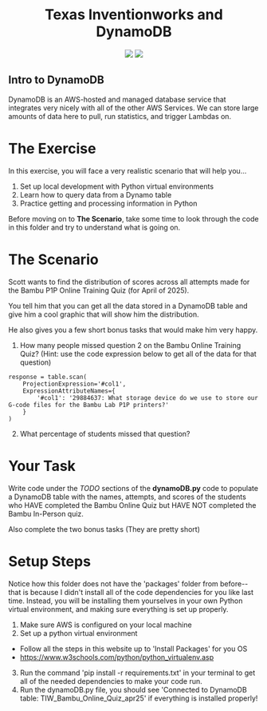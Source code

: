 <h1 align="center">Texas Inventionworks and DynamoDB</h1>
<p align="center">
  <img src="https://github.com/user-attachments/assets/7bf3c49f-d705-495c-81aa-7a67a30cf121" />
  <img src="https://github.com/user-attachments/assets/729391e0-509d-47b7-95d2-38799b397d65" />
</p>

## Intro to DynamoDB

DynamoDB is an AWS-hosted and managed database service that integrates very nicely with all of the other AWS Services. We can store large amounts of data here to pull, run statistics, and trigger Lambdas on.

# The Exercise

In this exercise, you will face a very realistic scenario that will help you...

1. Set up local development with Python virtual environments
2. Learn how to query data from a Dynamo table
3. Practice getting and processing information in Python

Before moving on to **The Scenario**, take some time to look through the code in this folder and try to understand what is going on.

# The Scenario

Scott wants to find the distribution of scores across all attempts made for the Bambu P1P Online Training Quiz (for April of 2025).

You tell him that you can get all the data stored in a DynamoDB table and give him a cool graphic that will show him the distribution.

He also gives you a few short bonus tasks that would make him very happy.

1. How many people missed question 2 on the Bambu Online Training Quiz? (Hint: use the code expression below to get all of the data for that question)

```code
response = table.scan(
    ProjectionExpression='#col1',
    ExpressionAttributeNames={
        '#col1': '29884637: What storage device do we use to store our G-code files for the Bambu Lab P1P printers?'
    }
)

```

2. What percentage of students missed that question?

# Your Task

Write code under the _TODO_ sections of the **dynamoDB.py** code to populate a DynamoDB table with the names, attempts, and scores of the students who HAVE completed the Bambu Online Quiz but HAVE NOT completed the Bambu In-Person quiz.

Also complete the two bonus tasks (They are pretty short)

# Setup Steps

Notice how this folder does not have the 'packages' folder from before--that is because I didn't install all of the code dependencies for you like last time. Instead, you will be installing them yourselves in your own Python virtual environment, and making sure everything is set up properly.

1. Make sure AWS is configured on your local machine
2. Set up a python virtual environment

- Follow all the steps in this website up to 'Install Packages' for you OS
- https://www.w3schools.com/python/python_virtualenv.asp

3. Run the command 'pip install -r requirements.txt' in your terminal to get all of the needed dependencies to make your code run.
4. Run the dynamoDB.py file, you should see 'Connected to DynamoDB table: TIW_Bambu_Online_Quiz_apr25' if everything is installed properly!

